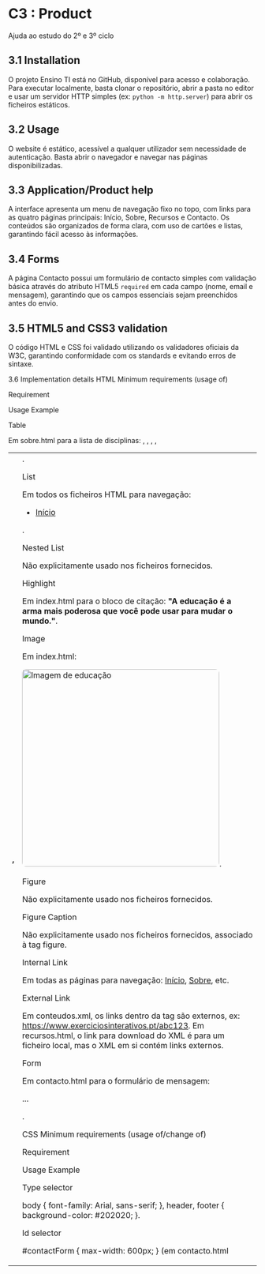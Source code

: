 # C3 : Product

Ajuda ao estudo do 2º e 3º ciclo

## 3.1 Installation


O projeto Ensino TI está no GitHub, disponível para acesso e colaboração. Para executar localmente, basta clonar o repositório, abrir a pasta no editor e usar um servidor HTTP simples (ex: `python -m http.server`) para abrir os ficheiros estáticos.

## 3.2 Usage

O website é estático, acessível a qualquer utilizador sem necessidade de autenticação. Basta abrir o navegador e navegar nas páginas disponibilizadas.

## 3.3 Application/Product help

A interface apresenta um menu de navegação fixo no topo, com links para as quatro páginas principais: Início, Sobre, Recursos e Contacto. Os conteúdos são organizados de forma clara, com uso de cartões e listas, garantindo fácil acesso às informações.

## 3.4 Forms

A página Contacto possui um formulário de contacto simples com validação básica através do atributo HTML5 `required` em cada campo (nome, email e mensagem), garantindo que os campos essenciais sejam preenchidos antes do envio.

## 3.5 HTML5 and CSS3 validation

O código HTML e CSS foi validado utilizando os validadores oficiais da W3C, garantindo conformidade com os standards e evitando erros de sintaxe.

3.6 Implementation details
HTML Minimum requirements (usage of)

Requirement

Usage Example

Table

Em sobre.html para a lista de disciplinas: <table/>, <thead/>, <tbody/>, <tr/>, <th/>, <td/>.

List

Em todos os ficheiros HTML para navegação: <nav><ul><li><a href="index.html">Início</a></li></ul></nav>.

Nested List

Não explicitamente usado nos ficheiros fornecidos.

Highlight

Em index.html para o bloco de citação: <strong>"A educação é a arma mais poderosa que você pode usar para mudar o mundo."</strong>.

Image

Em index.html: <img src="ensino.jpg" alt="Imagem de educação" style="width: 400px; border-radius:8px; margin-top:1em;">.

Figure

Não explicitamente usado nos ficheiros fornecidos.

Figure Caption

Não explicitamente usado nos ficheiros fornecidos, associado à tag figure.

Internal Link

Em todas as páginas para navegação: <a href="index.html">Início</a>, <a href="sobre.html">Sobre</a>, etc.

External Link

Em conteudos.xml, os links dentro da tag <link> são externos, ex: <link>https://www.exerciciosinterativos.pt/abc123</link>. Em recursos.html, o link para download do XML é para um ficheiro local, mas o XML em si contém links externos.

Form

Em contacto.html para o formulário de mensagem: <form id="contactForm">...</form>.

CSS Minimum requirements (usage of/change of)

Requirement

Usage Example

Type selector

body { font-family: Arial, sans-serif; }, header, footer { background-color: #202020; }.

Id selector

#contactForm { max-width: 600px; } (em contacto.html <style>) ou #conteudos-xml { display: flex; } (em styles.css).

Class Selector

.success-message { color: #1a7f37; } (em contacto.html <style>), .error-message { color: #e03131; } (em contacto.html <style>).

Pseudo-class Selector

nav ul li a:hover { text-decoration: underline; } (em styles.css), button:hover { background-color: #444; } (em styles.css).

Attribute Selector

input[type="text"] { width: 100%; } (em contacto.html <style>), div[data-tipo="vídeo"] h3::before { content: "🎥 "; } (em styles.css).

Pseudo-element Selector

h3::before { content: "🎥 "; } (em styles.css para adicionar emojis baseados no atributo data-tipo).

Text style

text-align: center;, color: white;, font-weight: bold;, text-decoration: none;.

Font style

font-family: Arial, sans-serif;, font-size: 1em;. Em contacto.html, font-family: 'Inter', sans-serif;.

Background style

background-color: #202020; (header/footer), background-color: #f4f4f4; (body), background-color: #f9f9f9; (form).

float/position style

margin: 2em auto; (para centralizar o formulário em contacto.html e styles.css), display: flex; em nav ul e #conteudos-xml. Embora não seja float ou position diretamente, margin: auto e flexbox são mecanismos de posicionamento e layout.

List style

list-style: none; (para remover marcadores padrão da navegação em styles.css), padding: 0;, margin-left: 2em;.

Box element style

padding: 1em;, border: 1px solid #ddd;, border-radius: 8px;, box-sizing: border-box;, box-shadow: 0 4px 12px rgba(0, 0, 0, 0.1);.

table style

table { border-collapse: collapse; width: 100%; }, th, td { border: 1px solid #ddd; padding: 1em; text-align: left; }, thead { background-color: #202020; color: white; }, tbody tr:nth-child(even) { background-color: #f9f9f9; }.

Responsability style

@media screen and (max-width: 768px) { nav ul { flex-direction: column; gap: 1em; } form { width: 90%; } } (em styles.css). Uso de max-width e width: 100% para elementos flexíveis.

Other Minimum requirements (location)

Requirement

Usage Example

XML file

conteudos.xml (na pasta raiz do projeto).

XSD file

schema.xsd (mencionado em conteudos.xml via xsi:noNamespaceSchemaLocation="schema.xsd").

